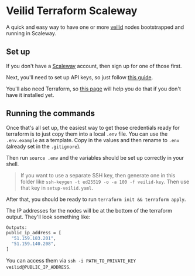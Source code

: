 # Veilid Terraform Scaleway

A quick and easy way to have one or more [veilid](https://veilid.com/) nodes bootstrapped and running in Scaleway.

## Set up

If you don't have a [Scaleway](https://www.scaleway.com) account, then sign up for one of those first.

Next, you'll need to set up API keys, so just follow [this guide](https://www.scaleway.com/en/docs/identity-and-access-management/iam/how-to/create-api-keys/).

You'll also need Terraform, so [this page](https://developer.hashicorp.com/terraform/install) will help you do that if you don't have it installed yet.

## Running the commands

Once that's all set up, the easiest way to get those credentials ready for terraform is to just copy them into a local `.env` file. You can use the `.env.example` as a template. Copy in the values and then rename to `.env` (already set in the `.gitignore`).

Then run `source .env` and the variables should be set up correctly in your shell.

> If you want to use a separate SSH key, then generate one in this folder like `ssh-keygen -t ed25519 -o -a 100 -f veilid-key`. Then use that key in `setup-veilid.yaml`.

After that, you should be ready to run `terraform init && terraform apply`.

The IP addresses for the nodes will be at the bottom of the terraform output. They'll look something like:

```sh
Outputs:
public_ip_address = [
  "51.159.183.201",
  "51.159.140.208",
]
```

You can access them via `ssh -i PATH_TO_PRIVATE_KEY veilid@PUBLIC_IP_ADDRESS`.
